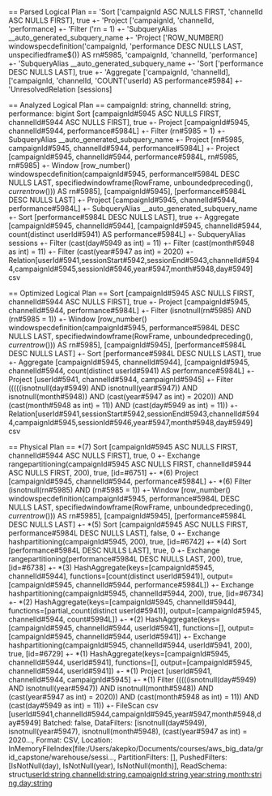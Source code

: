 == Parsed Logical Plan ==
'Sort ['campaignId ASC NULLS FIRST, 'channelId ASC NULLS FIRST], true
+- 'Project ['campaignId, 'channelId, 'performance]
   +- 'Filter ('rn = 1)
      +- 'SubqueryAlias __auto_generated_subquery_name
         +- 'Project ['ROW_NUMBER() windowspecdefinition('campaignId, 'performance DESC NULLS LAST, unspecifiedframe$()) AS rn#5985, 'campaignId, 'channelId, 'performance]
            +- 'SubqueryAlias __auto_generated_subquery_name
               +- 'Sort ['performance DESC NULLS LAST], true
                  +- 'Aggregate ['campaignId, 'channelId], ['campaignId, 'channelId, 'COUNT('userId) AS performance#5984]
                     +- 'UnresolvedRelation [sessions]

== Analyzed Logical Plan ==
campaignId: string, channelId: string, performance: bigint
Sort [campaignId#5945 ASC NULLS FIRST, channelId#5944 ASC NULLS FIRST], true
+- Project [campaignId#5945, channelId#5944, performance#5984L]
   +- Filter (rn#5985 = 1)
      +- SubqueryAlias __auto_generated_subquery_name
         +- Project [rn#5985, campaignId#5945, channelId#5944, performance#5984L]
            +- Project [campaignId#5945, channelId#5944, performance#5984L, rn#5985, rn#5985]
               +- Window [row_number() windowspecdefinition(campaignId#5945, performance#5984L DESC NULLS LAST, specifiedwindowframe(RowFrame, unboundedpreceding$(), currentrow$())) AS rn#5985], [campaignId#5945], [performance#5984L DESC NULLS LAST]
                  +- Project [campaignId#5945, channelId#5944, performance#5984L]
                     +- SubqueryAlias __auto_generated_subquery_name
                        +- Sort [performance#5984L DESC NULLS LAST], true
                           +- Aggregate [campaignId#5945, channelId#5944], [campaignId#5945, channelId#5944, count(distinct userId#5941) AS performance#5984L]
                              +- SubqueryAlias sessions
                                 +- Filter (cast(day#5949 as int) = 11)
                                    +- Filter (cast(month#5948 as int) = 11)
                                       +- Filter (cast(year#5947 as int) = 2020)
                                          +- Relation[userId#5941,sessionStart#5942,sessionEnd#5943,channelId#5944,campaignId#5945,sessionId#5946,year#5947,month#5948,day#5949] csv

== Optimized Logical Plan ==
Sort [campaignId#5945 ASC NULLS FIRST, channelId#5944 ASC NULLS FIRST], true
+- Project [campaignId#5945, channelId#5944, performance#5984L]
   +- Filter (isnotnull(rn#5985) AND (rn#5985 = 1))
      +- Window [row_number() windowspecdefinition(campaignId#5945, performance#5984L DESC NULLS LAST, specifiedwindowframe(RowFrame, unboundedpreceding$(), currentrow$())) AS rn#5985], [campaignId#5945], [performance#5984L DESC NULLS LAST]
         +- Sort [performance#5984L DESC NULLS LAST], true
            +- Aggregate [campaignId#5945, channelId#5944], [campaignId#5945, channelId#5944, count(distinct userId#5941) AS performance#5984L]
               +- Project [userId#5941, channelId#5944, campaignId#5945]
                  +- Filter (((((isnotnull(day#5949) AND isnotnull(year#5947)) AND isnotnull(month#5948)) AND (cast(year#5947 as int) = 2020)) AND (cast(month#5948 as int) = 11)) AND (cast(day#5949 as int) = 11))
                     +- Relation[userId#5941,sessionStart#5942,sessionEnd#5943,channelId#5944,campaignId#5945,sessionId#5946,year#5947,month#5948,day#5949] csv

== Physical Plan ==
*(7) Sort [campaignId#5945 ASC NULLS FIRST, channelId#5944 ASC NULLS FIRST], true, 0
+- Exchange rangepartitioning(campaignId#5945 ASC NULLS FIRST, channelId#5944 ASC NULLS FIRST, 200), true, [id=#6751]
   +- *(6) Project [campaignId#5945, channelId#5944, performance#5984L]
      +- *(6) Filter (isnotnull(rn#5985) AND (rn#5985 = 1))
         +- Window [row_number() windowspecdefinition(campaignId#5945, performance#5984L DESC NULLS LAST, specifiedwindowframe(RowFrame, unboundedpreceding$(), currentrow$())) AS rn#5985], [campaignId#5945], [performance#5984L DESC NULLS LAST]
            +- *(5) Sort [campaignId#5945 ASC NULLS FIRST, performance#5984L DESC NULLS LAST], false, 0
               +- Exchange hashpartitioning(campaignId#5945, 200), true, [id=#6742]
                  +- *(4) Sort [performance#5984L DESC NULLS LAST], true, 0
                     +- Exchange rangepartitioning(performance#5984L DESC NULLS LAST, 200), true, [id=#6738]
                        +- *(3) HashAggregate(keys=[campaignId#5945, channelId#5944], functions=[count(distinct userId#5941)], output=[campaignId#5945, channelId#5944, performance#5984L])
                           +- Exchange hashpartitioning(campaignId#5945, channelId#5944, 200), true, [id=#6734]
                              +- *(2) HashAggregate(keys=[campaignId#5945, channelId#5944], functions=[partial_count(distinct userId#5941)], output=[campaignId#5945, channelId#5944, count#5994L])
                                 +- *(2) HashAggregate(keys=[campaignId#5945, channelId#5944, userId#5941], functions=[], output=[campaignId#5945, channelId#5944, userId#5941])
                                    +- Exchange hashpartitioning(campaignId#5945, channelId#5944, userId#5941, 200), true, [id=#6729]
                                       +- *(1) HashAggregate(keys=[campaignId#5945, channelId#5944, userId#5941], functions=[], output=[campaignId#5945, channelId#5944, userId#5941])
                                          +- *(1) Project [userId#5941, channelId#5944, campaignId#5945]
                                             +- *(1) Filter (((((isnotnull(day#5949) AND isnotnull(year#5947)) AND isnotnull(month#5948)) AND (cast(year#5947 as int) = 2020)) AND (cast(month#5948 as int) = 11)) AND (cast(day#5949 as int) = 11))
                                                +- FileScan csv [userId#5941,channelId#5944,campaignId#5945,year#5947,month#5948,day#5949] Batched: false, DataFilters: [isnotnull(day#5949), isnotnull(year#5947), isnotnull(month#5948), (cast(year#5947 as int) = 2020..., Format: CSV, Location: InMemoryFileIndex[file:/Users/akepko/Documents/courses/aws_big_data/grid_capstone/warehouse/sessi..., PartitionFilters: [], PushedFilters: [IsNotNull(day), IsNotNull(year), IsNotNull(month)], ReadSchema: struct<userId:string,channelId:string,campaignId:string,year:string,month:string,day:string>

